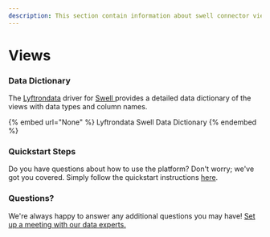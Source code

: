 ```yaml
---
description: This section contain information about swell connector views information
---
```


# Views

### Data Dictionary

The [Lyftrondata](https://www.lyftrondata.com/) driver for [Swell](None/)[ ](https://www.lyftrondata.com/integration/swell/)provides a detailed data dictionary of the views with data types and column names.

{% embed url="None" %}
Lyftrondata Swell Data Dictionary
{% endembed %}

### Quickstart Steps

Do you have questions about how to use the platform? Don't worry; we've got you covered. Simply follow the quickstart instructions [here](../README.md).

### Questions? <a href="#questions" id="questions"></a>

We're always happy to answer any additional questions you may have! [Set up a meeting with our data experts.](https://www.lyftrondata.com/book-a-meeting/)


